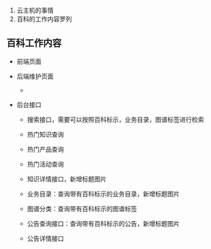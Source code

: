 1. 云主机的事情
2. 百科的工作内容罗列



## 百科工作内容

- 前端页面

  

- 后端维护页面

  + 

- 后台接口

  + 搜索接口，需要可以按照百科标示，业务目录，图谱标签进行检索
  + 热门知识查询
  + 热门产品查询
  + 热门活动查询
  + 知识详情接口，新增标题图片

  + 业务目录：查询带有百科标示的业务目录，新增标题图片
  + 图谱分类：查询带有百科标示的图谱标签
  + 公告查询接口：查询带有百科标示的公告，新增标题图片
  + 公告详情接口


